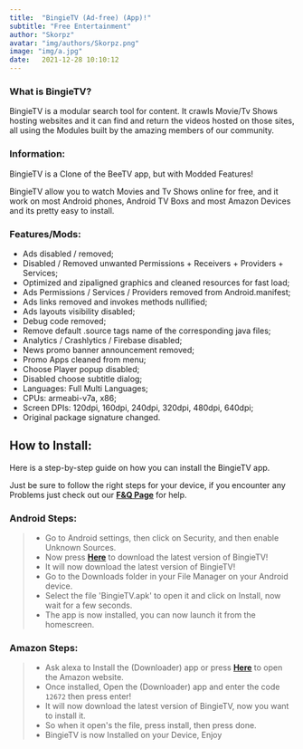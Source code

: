 ```yaml
---
title:  "BingieTV (Ad-free) (App)!"
subtitle: "Free Entertainment"
author: "Skorpz"
avatar: "img/authors/Skorpz.png"
image: "img/a.jpg"
date:   2021-12-28 10:10:12
---
```


### What is BingieTV?
BingieTV is a modular search tool for content. It crawls Movie/Tv Shows hosting websites and it can find and return the videos hosted on those sites, all using the Modules built by the amazing members of our community.

### Information:

BingieTV is a Clone of the BeeTV app, but with Modded Features!

BingieTV allow you to watch Movies and Tv Shows online for free, and it work on most Android phones, Android TV Boxs and most Amazon Devices and its pretty easy to install.

### Features/Mods:
- Ads disabled / removed;
- Disabled / Removed unwanted Permissions + Receivers + Providers + Services;
- Optimized and zipaligned graphics and cleaned resources for fast load;
- Ads Permissions / Services / Providers removed from Android.manifest;
- Ads links removed and invokes methods nullified;
- Ads layouts visibility disabled;
- Debug code removed;
- Remove default .source tags name of the corresponding java files;
- Analytics / Crashlytics / Firebase disabled;
- News promo banner announcement removed;
- Promo Apps cleaned from menu;
- Choose Player popup disabled;
- Disabled choose subtitle dialog;
- Languages: Full Multi Languages;
- CPUs: armeabi-v7a, x86;
- Screen DPIs: 120dpi, 160dpi, 240dpi, 320dpi, 480dpi, 640dpi;
- Original package signature changed.

## How to Install:
Here is a step-by-step guide on how you can install the BingieTV app.

Just be sure to follow the right steps for your device, if you encounter any Problems just check out our [**F&Q Page**](https://teamskorpz.github.io/FAQ.html) for help.

### Android Steps:
> - Go to Android settings, then click on Security, and then enable Unknown Sources.
> - Now press [**Here**](https://github.com/TeamSkorpz/teamskorpz.github.io/releases/download/Bingie-TV/BingieTV.apk) to download the latest version of BingieTV!
> - It will now download the latest version of BingieTV!
> - Go to the Downloads folder in your File Manager on your Android device.
> - Select the file 'BingieTV.apk' to open it and click on Install, now wait for a few seconds.
> - The app is now installed, you can now launch it from the homescreen.

### Amazon Steps:
> - Ask alexa to Install the (Downloader) app or press [**Here**](https://amzn.to/3oIIJhM) to open the Amazon website.
> - Once installed, Open the (Downloader) app and enter the code `12672` then press enter!
> - It will now download the latest version of BingieTV, now you want to install it.
> - So when it open's the file, press install, then press done.
> - BingieTV is now Installed on your Device, Enjoy 

